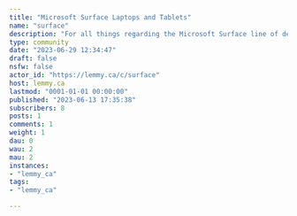 ```yaml
---
title: "Microsoft Surface Laptops and Tablets" 
name: "surface"
description: "For all things regarding the Microsoft Surface line of devices!"
type: community
date: "2023-06-29 12:34:47"
draft: false
nsfw: false
actor_id: "https://lemmy.ca/c/surface"
host: lemmy.ca
lastmod: "0001-01-01 00:00:00"
published: "2023-06-13 17:35:38"
subscribers: 8
posts: 1
comments: 1
weight: 1
dau: 0
wau: 2
mau: 2
instances:
- "lemmy_ca"
tags: 
- "lemmy_ca"

---
```

